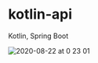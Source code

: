 # kotlin-api
Kotlin, Spring Boot

![ 2020-08-22 at 0 23 01](https://user-images.githubusercontent.com/49140016/90907876-8f1dee80-e40e-11ea-990b-e8bfd9e3352d.png)
